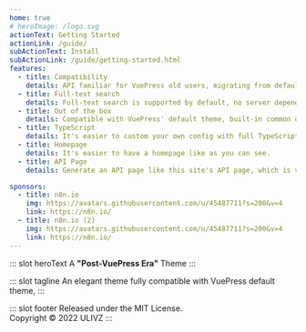 ```yaml
---
home: true
# heroImage: /logo.svg
actionText: Getting Started
actionLink: /guide/
subActionText: Install
subActionLink: /guide/getting-started.html
features:
  - title: Compatibility
    details: API familiar for VuePress old users, migrating from default theme is almost no costing.
  - title: Full-text search
    details: Full-text search is supported by default, no server dependency, distinguishing locales.
  - title: Out of the box
    details: Compatible with VuePress' default theme, built-in common documentation features.
  - title: TypeScript
    details: It's easier to custom your own config with full TypeScript support.
  - title: Homepage
    details: It's easier to have a homepage like as you can see.
  - title: API Page
    details: Generate an API page like this site's API page, which is very useful to index APIs.

sponsors:
  - title: n8n.io
    img: https://avatars.githubusercontent.com/u/45487711?s=200&v=4
    link: https://n8n.io/
  - title: n8n.io (2)
    img: https://avatars.githubusercontent.com/u/45487711?s=200&v=4
    link: https://n8n.io/
---
```


::: slot heroText
A <b class="gradient">"Post-VuePress Era"</b> Theme
:::

::: slot tagline
An elegant theme fully compatible with VuePress default theme, 
:::

::: slot footer
Released under the MIT License.<br>
Copyright © 2022 ULIVZ
:::
